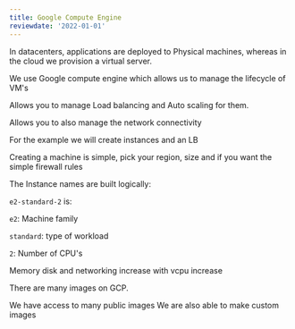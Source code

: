```yaml
---
title: Google Compute Engine
reviewdate: '2022-01-01'
---
```




In datacenters, applications are deployed to Physical machines, whereas in the cloud we provision a virtual server.

We use Google compute engine which allows us to manage the lifecycle of VM's

Allows you to manage Load balancing and Auto scaling for them.

Allows you to also manage the network connectivity

For the example we will create instances and an LB

Creating a machine is simple, pick your region, size and if you want the simple firewall rules

The Instance names are built logically:

`e2-standard-2` is:

`e2`: Machine family

`standard`: type of workload

`2`: Number of CPU's

Memory disk and networking increase with vcpu increase

There are many images on GCP.

We have access to many public images
We are also able to make custom images
